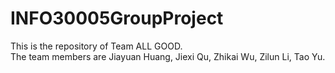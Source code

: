 # INFO30005GroupProject

This is the repository of Team ALL GOOD.  
The team members are Jiayuan Huang, Jiexi Qu, Zhikai Wu, Zilun Li, Tao Yu.   